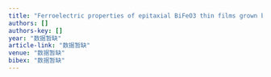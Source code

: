 ```yaml
---
title: "Ferroelectric properties of epitaxial BiFeO3 thin films grown by MOCVD"
authors: []
authors-key: []
year: "数据暂缺"
article-link: "数据暂缺"
venue: "数据暂缺"
bibex: "数据暂缺"
---
```

